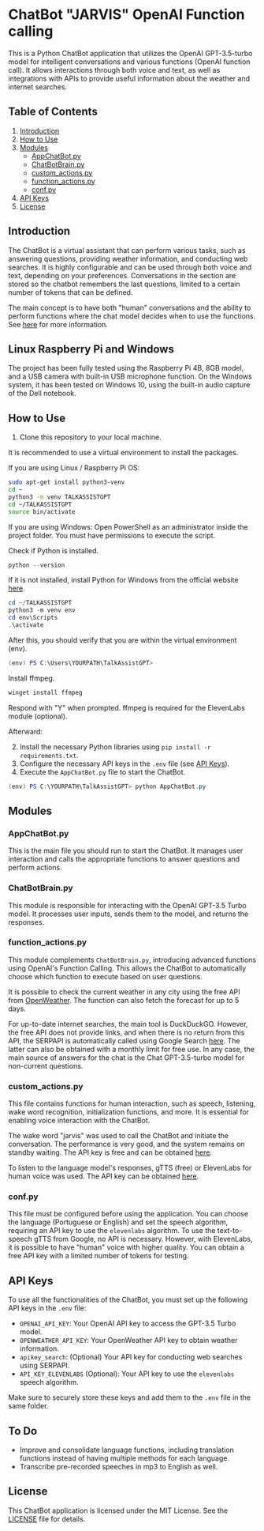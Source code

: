 # ChatBot "JARVIS" OpenAI Function calling

This is a Python ChatBot application that utilizes the OpenAI GPT-3.5-turbo model for intelligent conversations and various functions (OpenAI function call). It allows interactions through both voice and text, as well as integrations with APIs to provide useful information about the weather and internet searches.

## Table of Contents
1. [Introduction](#introduction)
2. [How to Use](#how-to-use)
3. [Modules](#modules)
    - [AppChatBot.py](#appchatbotpy)
    - [ChatBotBrain.py](#chatbotbrainpy)
    - [custom_actions.py](#customactionspy)
    - [function_actions.py](#functionactionspy)
    - [conf.py](#confpy)
4. [API Keys](#api-keys)
5. [License](#license)

## Introduction

The ChatBot is a virtual assistant that can perform various tasks, such as answering questions, providing weather information, and conducting web searches. It is highly configurable and can be used through both voice and text, depending on your preferences. Conversations in the section are stored so the chatbot remembers the last questions, limited to a certain number of tokens that can be defined.

The main concept is to have both "human" conversations and the ability to perform functions where the chat model decides when to use the functions. See [here](https://openai.com/blog/function-calling-and-other-api-updates) for more information.

## Linux Raspberry Pi and Windows
The project has been fully tested using the Raspberry Pi 4B, 8GB model, and a USB camera with built-in USB microphone function. On the Windows system, it has been tested on Windows 10, using the built-in audio capture of the Dell notebook.

## How to Use

1. Clone this repository to your local machine.

It is recommended to use a virtual environment to install the packages.

If you are using Linux / Raspberry Pi OS:

```bash
sudo apt-get install python3-venv
cd ~
python3 -m venv TALKASSISTGPT
cd ~/TALKASSISTGPT
source bin/activate
```

If you are using Windows:
Open PowerShell as an administrator inside the project folder. You must have permissions to execute the script.

Check if Python is installed.

```powershell
python --version
```

If it is not installed, install Python for Windows from the official website [here](https://www.python.org/downloads/).

```powershell
cd ~/TALKASSISTGPT
python3 -m venv env
cd env\Scripts
.\activate
```

After this, you should verify that you are within the virtual environment (env).

```powershell
(env) PS C:\Users\YOURPATH\TalkAssistGPT>
```

Install ffmpeg.

```powershell
winget install ffmpeg
```

Respond with "Y" when prompted. ffmpeg is required for the ElevenLabs module (optional).

Afterward:

2. Install the necessary Python libraries using `pip install -r requirements.txt`.
3. Configure the necessary API keys in the `.env` file (see [API Keys](#api-keys)).
4. Execute the `AppChatBot.py` file to start the ChatBot.

```powershell
(env) PS C:\YOURPATH\TalkAssistGPT> python AppChatBot.py
```

## Modules

### AppChatBot.py

This is the main file you should run to start the ChatBot. It manages user interaction and calls the appropriate functions to answer questions and perform actions.

### ChatBotBrain.py

This module is responsible for interacting with the OpenAI GPT-3.5 Turbo model. It processes user inputs, sends them to the model, and returns the responses.

### function_actions.py

This module complements `ChatBotBrain.py`, introducing advanced functions using OpenAI's Function Calling. This allows the ChatBot to automatically choose which function to execute based on user questions.

It is possible to check the current weather in any city using the free API from [OpenWeather](https://openweathermap.org/current). The function can also fetch the forecast for up to 5 days.

For up-to-date internet searches, the main tool is DuckDuckGO. However, the free API does not provide links, and when there is no return from this API, the SERPAPI is automatically called using Google Search [here](https://serpapi.com/). The latter can also be obtained with a monthly limit for free use. In any case, the main source of answers for the chat is the Chat GPT-3.5-turbo model for non-current questions.

### custom_actions.py

This file contains functions for human interaction, such as speech, listening, wake word recognition, initialization functions, and more. It is essential for enabling voice interaction with the ChatBot.

The wake word "jarvis" was used to call the ChatBot and initiate the conversation. The performance is very good, and the system remains on standby waiting. The API key is free and can be obtained [here](https://picovoice.ai/platform/porcupine/).

To listen to the language model's responses, gTTS (free) or ElevenLabs for human voice was used. The API key can be obtained [here](https://elevenlabs.io/speech-synthesis).

### conf.py

This file must be configured before using the application. You can choose the language (Portuguese or English) and set the speech algorithm, requiring an API key to use the `elevenlabs` algorithm. To use the text-to-speech gTTS from Google, no API is necessary. However, with ElevenLabs, it is possible to have "human" voice with higher quality. You can obtain a free API key with a limited number of tokens for testing.

## API Keys

To use all the functionalities of the ChatBot, you must set up the following API keys in the `.env` file:

- `OPENAI_API_KEY`: Your OpenAI API key to access the GPT-3.5 Turbo model.
- `OPENWEATHER_API_KEY`: Your OpenWeather API key to obtain weather information.
- `apikey_search`: (Optional) Your API key for conducting web searches using SERPAPI.
- `API_KEY_ELEVENLABS` (Optional): Your API key to use the `elevenlabs` speech algorithm.

Make sure to securely store these keys and add them to the `.env` file in the same folder.

## To Do

- Improve and consolidate language functions, including translation functions instead of having multiple methods for each language.
- Transcribe pre-recorded speeches in mp3 to English as well.

## License

This ChatBot application is licensed under the MIT License. See the [LICENSE](LICENSE) file for details.
